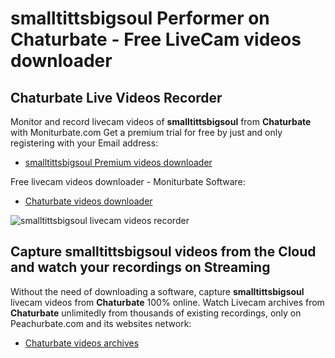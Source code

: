 # smalltittsbigsoul Performer on Chaturbate - Free LiveCam videos downloader

## Chaturbate Live Videos Recorder

Monitor and record livecam videos of **smalltittsbigsoul** from **Chaturbate** with Moniturbate.com
Get a premium trial for free by just and only registering with your Email address:
* [smalltittsbigsoul Premium videos downloader](https://moniturbate.com/request-demo-licence-key.html)

Free livecam videos downloader - Moniturbate Software:
* [Chaturbate videos downloader](https://moniturbate.com/moniturbate-download-software.html)

![smalltittsbigsoul livecam videos recorder](https://peachurnet.com/templates/moniturbate-software.png)


## Capture smalltittsbigsoul videos from the Cloud and watch your recordings on Streaming

Without the need of downloading a software, capture **smalltittsbigsoul** livecam videos from **Chaturbate** 100% online.
Watch Livecam archives from **Chaturbate** unlimitedly from thousands of existing recordings, only on Peachurbate.com and its websites network:
* [Chaturbate videos archives](https://peachurnet.com/)